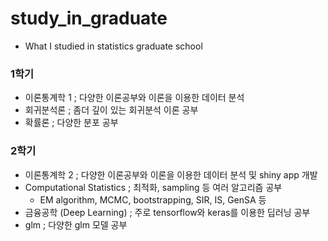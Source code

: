 # study_in_graduate
- What I studied in statistics graduate school

### 1학기
* 이론통계학 1 ; 다양한 이론공부와 이론을 이용한 데이터 분석
* 회귀분석론 ; 좀더 깊이 있는 회귀분석 이론 공부
* 확률론 ; 다양한 분포 공부

### 2학기
* 이론통계학 2 ; 다양한 이론공부와 이론을 이용한 데이터 분석 및 shiny app 개발
* Computational Statistics ; 최적화, sampling 등 여러 알고리즘 공부
  * EM algorithm, MCMC, bootstrapping, SIR, IS, GenSA 등
* 금융공학 (Deep Learning) ; 주로 tensorflow와 keras를 이용한 딥러닝 공부
* glm ; 다양한 glm 모델 공부
